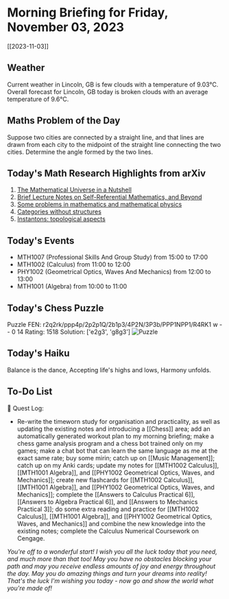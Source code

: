 # Morning Briefing for Friday, November 03, 2023
[[2023-11-03]]
## Weather
Current weather in Lincoln, GB is few clouds with a temperature of 9.03°C. Overall forecast for Lincoln, GB today is broken clouds with an average temperature of 9.6°C.
## Maths Problem of the Day
Suppose two cities are connected by a straight line, and that lines are drawn from each city to the midpoint of the straight line connecting the two cities. Determine the angle formed by the two lines.
## Today's Math Research Highlights from arXiv
1. [The Mathematical Universe in a Nutshell](http://arxiv.org/abs/math/0208009v1)
2. [Brief Lecture Notes on Self-Referential Mathematics, and Beyond](http://arxiv.org/abs/0905.0227v1)
3. [Some problems in mathematics and mathematical physics](http://arxiv.org/abs/2011.12141v2)
4. [Categories without structures](http://arxiv.org/abs/0907.5143v2)
5. [Instantons: topological aspects](http://arxiv.org/abs/math/0509348v1)
## Today's Events
- MTH1007 (Professional Skills And Group Study) from 15:00 to 17:00
- MTH1002 (Calculus) from 11:00 to 12:00
- PHY1002 (Geometrical Optics, Waves And Mechanics) from 12:00 to 13:00
- MTH1001 (Algebra) from 10:00 to 11:00
## Today's Chess Puzzle
Puzzle FEN: r2q2rk/ppp4p/2p2p1Q/2b1p3/4P2N/3P3b/PPP1NPP1/R4RK1 w - - 0 14
Rating: 1518
Solution: ['e2g3', 'g8g3']
![Puzzle](c:\Users\wills\Documents\GitHub\digital-garden\content\Morning%20Briefings\Puzzle%20(Friday,%20November%2003,%202023).svg)
## Today's Haiku
Balance is the dance,
Accepting life's highs and lows,
Harmony unfolds.
## To-Do List
📜 Quest Log:
  - Re-write the timeworn study for organisation and practicality, as well as updating the existing notes and introducing a [[Chess]] area; add an automatically generated workout plan to my morning briefing; make a chess game analysis program and a chess bot trained only on my games; make a chat bot that can learn the same language as me at the exact same rate; buy some mirin; catch up on [[Music Management]]; catch up on my Anki cards; update my notes for [[MTH1002 Calculus]], [[MTH1001 Algebra]], and [[PHY1002 Geometrical Optics, Waves, and Mechanics]]; create new flashcards for [[MTH1002 Calculus]], [[MTH1001 Algebra]], and [[PHY1002 Geometrical Optics, Waves, and Mechanics]]; complete the [[Answers to Calculus Practical 6]], [[Answers to Algebra Practical 6]], and [[Answers to Mechanics Practical 3]]; do some extra reading and practice for [[MTH1002 Calculus]], [[MTH1001 Algebra]], and [[PHY1002 Geometrical Optics, Waves, and Mechanics]] and combine the new knowledge into the existing notes; complete the Calculus Numerical Coursework on Cengage.


*You're off to a wonderful start! I wish you all the luck today that you need, and much more than that too! May you have no obstacles blocking your path and may you receive endless amounts of joy and energy throughout the day. May you do amazing things and turn your dreams into reality! That's the luck I'm wishing you today - now go and show the world what you're made of!*
